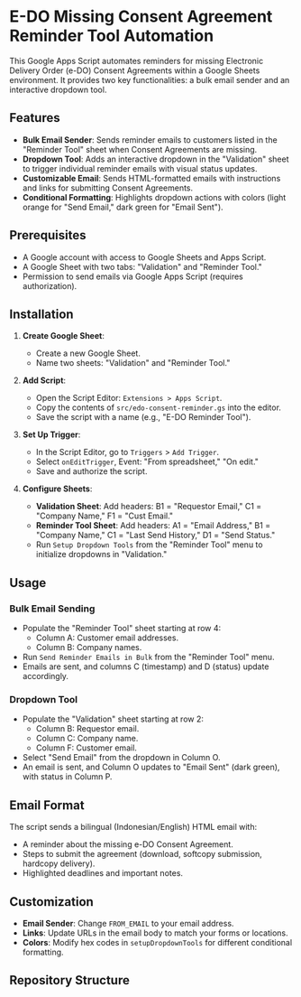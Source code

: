 # E-DO Missing Consent Agreement Reminder Tool Automation

This Google Apps Script automates reminders for missing Electronic Delivery Order (e-DO) Consent Agreements within a Google Sheets environment. It provides two key functionalities: a bulk email sender and an interactive dropdown tool.

## Features

- **Bulk Email Sender**: Sends reminder emails to customers listed in the "Reminder Tool" sheet when Consent Agreements are missing.
- **Dropdown Tool**: Adds an interactive dropdown in the "Validation" sheet to trigger individual reminder emails with visual status updates.
- **Customizable Email**: Sends HTML-formatted emails with instructions and links for submitting Consent Agreements.
- **Conditional Formatting**: Highlights dropdown actions with colors (light orange for "Send Email," dark green for "Email Sent").

## Prerequisites

- A Google account with access to Google Sheets and Apps Script.
- A Google Sheet with two tabs: "Validation" and "Reminder Tool."
- Permission to send emails via Google Apps Script (requires authorization).

## Installation

1. **Create Google Sheet**:
   - Create a new Google Sheet.
   - Name two sheets: "Validation" and "Reminder Tool."

2. **Add Script**:
   - Open the Script Editor: `Extensions > Apps Script`.
   - Copy the contents of `src/edo-consent-reminder.gs` into the editor.
   - Save the script with a name (e.g., "E-DO Reminder Tool").

3. **Set Up Trigger**:
   - In the Script Editor, go to `Triggers` > `Add Trigger`.
   - Select `onEditTrigger`, Event: "From spreadsheet," "On edit."
   - Save and authorize the script.

4. **Configure Sheets**:
   - **Validation Sheet**: Add headers: B1 = "Requestor Email," C1 = "Company Name," F1 = "Cust Email."
   - **Reminder Tool Sheet**: Add headers: A1 = "Email Address," B1 = "Company Name," C1 = "Last Send History," D1 = "Send Status."
   - Run `Setup Dropdown Tools` from the "Reminder Tool" menu to initialize dropdowns in "Validation."

## Usage

### Bulk Email Sending
- Populate the "Reminder Tool" sheet starting at row 4:
  - Column A: Customer email addresses.
  - Column B: Company names.
- Run `Send Reminder Emails in Bulk` from the "Reminder Tool" menu.
- Emails are sent, and columns C (timestamp) and D (status) update accordingly.

### Dropdown Tool
- Populate the "Validation" sheet starting at row 2:
  - Column B: Requestor email.
  - Column C: Company name.
  - Column F: Customer email.
- Select "Send Email" from the dropdown in Column O.
- An email is sent, and Column O updates to "Email Sent" (dark green), with status in Column P.

## Email Format

The script sends a bilingual (Indonesian/English) HTML email with:
- A reminder about the missing e-DO Consent Agreement.
- Steps to submit the agreement (download, softcopy submission, hardcopy delivery).
- Highlighted deadlines and important notes.

## Customization

- **Email Sender**: Change `FROM_EMAIL` to your email address.
- **Links**: Update URLs in the email body to match your forms or locations.
- **Colors**: Modify hex codes in `setupDropdownTools` for different conditional formatting.

## Repository Structure
